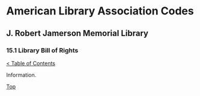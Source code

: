 [0]: ../README.md
[15.1]: library-bill-of-rights.md

# American Library Association Codes
## J. Robert Jamerson Memorial Library
### 15.1 Library Bill of Rights
[< Table of Contents][0]

Information.

[Top][15.1]
